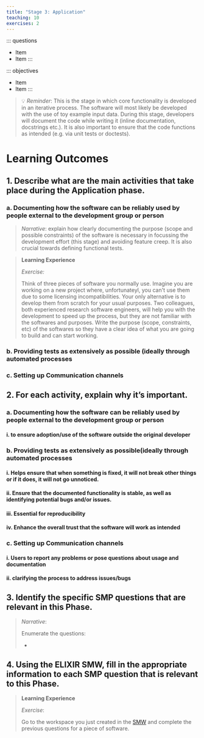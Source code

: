 ```yaml
---
title: "Stage 3: Application"
teaching: 10
exercises: 2
---
```


::: questions
- Item
- Item
:::

::: objectives
- Item
- Item
:::

> :bulb: *Reminder*: This is the stage in which core functionality is developed in an iterative process. The software will most likely be developed with the use of toy example input data. During this stage, developers will document the code while writing it (inline documentation, docstrings etc.). It is also important to ensure that the code functions as intended (e.g. via unit tests or doctests). 
 
# Learning Outcomes

## 1. Describe what are the main activities that take place during the Application phase. 

### a. Documenting how the software can be reliably used by people external to the development group or person 

> *Narrative*: explain how clearly documenting the purpose (scope and possible constraints) of the software is necessary in focussing the development effort (this stage) and avoiding feature creep. It is also crucial towards defining functional tests. 

> **Learning Experience** 
> 
> *Exercise:* 
> 
> Think of three pieces of software you normally use. 
> Imagine you are working on a new project where, unfortunateyl, you can't use them due to some licensing incompatibilities. Your only alternative is to develop them from scratch for your usual purposes. Two colleagues, both experienced research software engineers, will help you with the development to speed up the process, but they are not familiar with the softwares and purposes. Write the purpose (scope, constraints, etc) of the softwares so they have a clear idea of what you are going to build and can start working. 

### b. Providing tests as extensively as possible (ideally through automated processes 

### c. Setting up Communication channels 

## 2. For each activity, explain why it’s important.

### a. Documenting how the software can be reliably used by people external to the development group or person 

#### i. to ensure adoption/use of the software outside the original developer

### b. Providing tests as extensively as possible(ideally through automated processes 

#### i. Helps ensure that when something is fixed, it will not break other things or if it does, it will not go unnoticed. 

#### ii. Ensure that the documented functionality is stable, as well as identifying potential bugs and/or issues.

#### iii. Essential for reproducibility

#### iv. Enhance the overall trust that the software will work as intended

### c. Setting up Communication channels

#### i. Users to report any problems or pose questions about usage and documentation 

#### ii. clarifying the process to address issues/bugs 

## 3. Identify the specific SMP questions that are relevant in this Phase. 

> *Narrative*: 
> 
> Enumerate the questions: 
>  
>  -




## 4. Using the ELIXIR SMW, fill in the appropriate information to each SMP question that is relevant to this Phase. 

> **Learning Experience** 
> 
> *Exercise*: 
> 
> Go to the workspace you just created in the [SMW](https://smw.ds-wizard.org/) and complete the previous questions for a piece of software.

